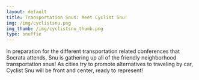 ```yaml
---
layout: default
title: Transportation Snus: Meet Cyclist Snu!
img: /img/cyclistsnu.png
img_thumb: /img/cyclistsnu_thumb.png
type: snuffie
---
```


In preparation for the different transportation related conferences that Socrata attends, Snu is gathering up all of the friendly neighborhood transportation snus! As cities try to promote alternatives to traveling by car, Cyclist Snu will be front and center, ready to represent!